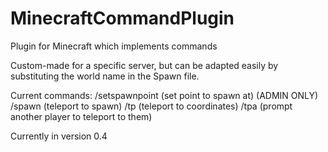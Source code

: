 # MinecraftCommandPlugin
Plugin for Minecraft which implements commands


Custom-made for a specific server, but can be adapted easily by substituting the world name in the Spawn file.

Current commands:
/setspawnpoint (set point to spawn at) (ADMIN ONLY)
/spawn (teleport to spawn)
/tp (teleport to coordinates)
/tpa (prompt another player to teleport to them)

Currently in version 0.4
